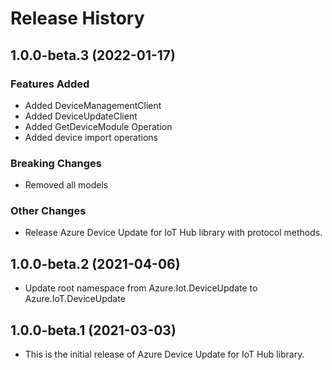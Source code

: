 # Release History

## 1.0.0-beta.3 (2022-01-17)

### Features Added
- Added DeviceManagementClient
- Added DeviceUpdateClient
- Added GetDeviceModule Operation
- Added device import operations

### Breaking Changes
- Removed all models

### Other Changes
- Release Azure Device Update for IoT Hub library with protocol methods.

## 1.0.0-beta.2 (2021-04-06)
- Update root namespace from Azure.Iot.DeviceUpdate to Azure.IoT.DeviceUpdate

## 1.0.0-beta.1 (2021-03-03)
- This is the initial release of Azure Device Update for IoT Hub library.
